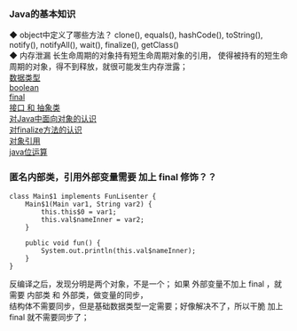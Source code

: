 ### Java的基本知识
◆ object中定义了哪些方法？
clone(), equals(), hashCode(), toString(), notify(), notifyAll(), wait(), finalize(), getClass()  
◆ 内存泄漏
长生命周期的对象持有短生命周期对象的引用， 使得被持有的短生命周期的对象，得不到释放，就很可能发生内存泄露；  
[数据类型](library/data_type.md)   
[boolean](library/boolean.md)  
[final](library/final.md)  
[接口 和 抽象类](library/Interface_AbstractClass.md)  
[对Java中面向对象的认识](library/OOP.md)  
[对finalize方法的认识](library/finalize.md)  
[对象引用](library/Reference.md)  
[java位运算](library/BitOperation.md)  
### 匿名内部类，引用外部变量需要 加上 final 修饰？？  
```
class Main$1 implements FunLisenter {
    Main$1(Main var1, String var2) {
        this.this$0 = var1;
        this.val$nameInner = var2;
    }

    public void fun() {
        System.out.println(this.val$nameInner);
    }
}
```
反编译之后，发现分明是两个对象，不是一个； 如果 外部变量不加上 final ，就需要 内部类 和 外部类，做变量的同步，  
结构体不需要同步，但是基础数据类型一定需要；好像解决不了，所以干脆 加上 final 就不需要同步了；    

